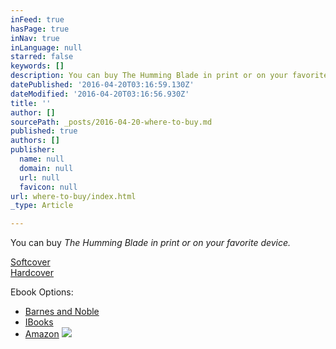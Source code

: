 ```yaml
---
inFeed: true
hasPage: true
inNav: true
inLanguage: null
starred: false
keywords: []
description: You can buy The Humming Blade in print or on your favorite device.
datePublished: '2016-04-20T03:16:59.130Z'
dateModified: '2016-04-20T03:16:56.930Z'
title: ''
author: []
sourcePath: _posts/2016-04-20-where-to-buy.md
published: true
authors: []
publisher:
  name: null
  domain: null
  url: null
  favicon: null
url: where-to-buy/index.html
_type: Article

---
```

You can buy _The Humming Blade _in print or on your favorite device.__

[Softcover][0]  
[Hardcover][1]

Ebook Options:

* [Barnes and Noble][2]
* [IBooks][3]
* [Amazon][4]
![](https://the-grid-user-content.s3-us-west-2.amazonaws.com/69ccaefd-8970-4d40-b075-df2a040e1ba8.jpg)

[0]: http://www.lulu.com/shop/christopher-clark/the-humming-blade/paperback/product-22597138.html
[1]: http://www.lulu.com/shop/christopher-clark/the-humming-blade/hardcover/product-22597942.html
[2]: http://www.barnesandnoble.com/w/the-humming-blade-christopher-clark/1123611082?ean=9781483447162
[3]: https://itunes.apple.com/us/book/the-humming-blade/id1093916932?mt=11
[4]: http://www.amazon.com/Humming-Blade-Christopher-Clark-ebook/dp/B01D95D6KI/ref=sr_1_1?ie=UTF8&qid=1461120965&sr=8-1&keywords=the+humming+blade